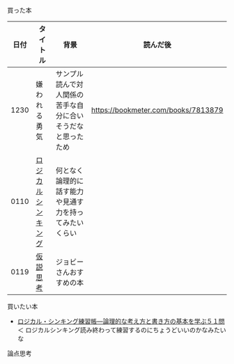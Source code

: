 買った本

|日付|タイトル|背景|読んだ後|
|---|---|---|---|
|1230|嫌われる勇気|サンプル読んで対人関係の苦手な自分に合いそうだなと思ったため|https://bookmeter.com/books/7813879|
|0110|[ロジカルシンキング](https://www.amazon.co.jp/%E3%83%AD%E3%82%B8%E3%82%AB%E3%83%AB%E3%83%BB%E3%82%B7%E3%83%B3%E3%82%AD%E3%83%B3%E3%82%B0-Best-solution-%E7%85%A7%E5%B1%8B-%E8%8F%AF%E5%AD%90/dp/4492531122)|何となく論理的に話す能力や見通す力を持ってみたいくらい||
|0119|[仮説思考](https://www.amazon.co.jp/仮説思考-BCG流-問題発見・解決の発想法-内田-和成/dp/4492555552/ref=mp_s_a_1_1_sspa?adgrpid=147180510185&dib=eyJ2IjoiMSJ9.N0au_CglVud9IK6GdDFlU9n6yqK9cWhfyEZ6GR20kEnvRFj7MLe9ENayBmLVXodVlWiJfinoPMFFomtT3wXPKoNzjpSJjSNEWRrRrHdBw7KHyt7UiplgTDkZyJguciVbnYpUF7BSQeI_fTQco6oKfzxQXWGe9DXiftxVzOuYokTyzeUp28Mz1SL0R7zsKDCC8KEA5KcPv8snpKMwF3A1-w.K3RqUiLmtCX-svKDGOiYlYUrhhpWrRUL8sW-Wo-dDxs&dib_tag=se&hvadid=678993474891&hvdev=m&hvlocphy=1028828&hvnetw=g&hvqmt=e&hvrand=7426673150817386761&hvtargid=kwd-2060797256843&hydadcr=21622_13519533&keywords=仮説思考+本&linkCode=plm&qid=1705791818&sr=8-1-spons&sp_csd=d2lkZ2V0TmFtZT1zcF9waG9uZV9zZWFyY2hfYXRm&psc=1)|ジョビーさんおすすめの本||

買いたい本

- [ロジカル・シンキング練習帳―論理的な考え方と書き方の基本を学ぶ５１問](https://www.amazon.co.jp/gp/product/B07D7SLJZ4?storeType=ebooks&pf_rd_p=3b2ed512-e7ec-4d23-94b6-8fbf77472ca6&pf_rd_r=CW4HSWAXFA28GBBEH8J6&pd_rd_wg=3oPUZ&pd_rd_i=B07D7SLJZ4&ref_=dbs_r_recs_sp_r_1&pd_rd_w=vDzpE&content-id=amzn1.sym.3b2ed512-e7ec-4d23-94b6-8fbf77472ca6&pd_rd_r=7305d4cb-0945-454e-8316-ea3331d5f642) ＜ ロジカルシンキング読み終わって練習するのにちょうどいいのかなみたいな

論点思考
